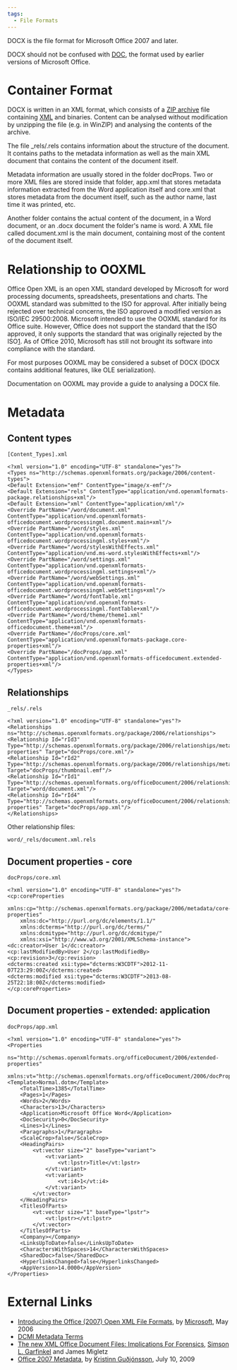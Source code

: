 ```yaml
---
tags:
  - File Formats
---
```

DOCX is the file format for Microsoft Office 2007 and later.

DOCX should not be confused with [DOC](word_document_(doc).md), the format used
by earlier versions of Microsoft Office.

# Container Format

DOCX is written in an XML format, which consists of a [ZIP archive](zip.md)
file containing [XML](xml.md) and binaries. Content can be analysed without
modification by unzipping the file (e.g. in WinZIP) and analysing the contents
of the archive.

The file _rels/.rels contains information about the structure of the
document. It contains paths to the metadata information as well as the
main XML document that contains the content of the document itself.

Metadata information are usually stored in the folder docProps. Two or
more XML files are stored inside that folder, app.xml that stores
metadata information extracted from the Word application itself and
core.xml that stores metadata from the document itself, such as the
author name, last time it was printed, etc.

Another folder contains the actual content of the document, in a Word
document, or an .docx document the folder's name is word. A XML file
called document.xml is the main document, containing most of the content
of the document itself.

# Relationship to OOXML

Office Open XML is an open XML standard developed by Microsoft for word
processing documents, spreadsheets, presentations and charts. The OOXML
standard was submitted to the ISO for approval. After initially being
rejected over technical concerns, the ISO approved a modified version as
ISO/IEC 29500:2008. Microsoft intended to use the OOXML standard for its
Office suite. However, Office does not support the standard that the ISO
approved, it only supports the standard that was originally rejected by
the
ISO[1](https://arstechnica.com/information-technology/2010/04/iso-ooxml-convener-microsofts-format-heading-for-failure/).
As of Office 2010, Microsoft has still not brought its software into
compliance with the standard.

For most purposes OOXML may be considered a subset of DOCX (DOCX
contains additional features, like OLE serialization).

Documentation on OOXML may provide a guide to analysing a DOCX file.

# Metadata

## Content types

    [Content_Types].xml

    <?xml version="1.0" encoding="UTF-8" standalone="yes"?>
    <Types ns="http://schemas.openxmlformats.org/package/2006/content-types">
    <Default Extension="emf" ContentType="image/x-emf"/>
    <Default Extension="rels" ContentType="application/vnd.openxmlformats-package.relationships+xml"/>
    <Default Extension="xml" ContentType="application/xml"/>
    <Override PartName="/word/document.xml" ContentType="application/vnd.openxmlformats-officedocument.wordprocessingml.document.main+xml"/>
    <Override PartName="/word/styles.xml" ContentType="application/vnd.openxmlformats-officedocument.wordprocessingml.styles+xml"/>
    <Override PartName="/word/stylesWithEffects.xml" ContentType="application/vnd.ms-word.stylesWithEffects+xml"/>
    <Override PartName="/word/settings.xml" ContentType="application/vnd.openxmlformats-officedocument.wordprocessingml.settings+xml"/>
    <Override PartName="/word/webSettings.xml" ContentType="application/vnd.openxmlformats-officedocument.wordprocessingml.webSettings+xml"/>
    <Override PartName="/word/fontTable.xml" ContentType="application/vnd.openxmlformats-officedocument.wordprocessingml.fontTable+xml"/>
    <Override PartName="/word/theme/theme1.xml" ContentType="application/vnd.openxmlformats-officedocument.theme+xml"/>
    <Override PartName="/docProps/core.xml" ContentType="application/vnd.openxmlformats-package.core-properties+xml"/>
    <Override PartName="/docProps/app.xml" ContentType="application/vnd.openxmlformats-officedocument.extended-properties+xml"/>
    </Types>

## Relationships

    _rels/.rels

    <?xml version="1.0" encoding="UTF-8" standalone="yes"?>
    <Relationships ns="http://schemas.openxmlformats.org/package/2006/relationships">
    <Relationship Id="rId3" Type="http://schemas.openxmlformats.org/package/2006/relationships/metadata/core-properties" Target="docProps/core.xml"/>
    <Relationship Id="rId2" Type="http://schemas.openxmlformats.org/package/2006/relationships/metadata/thumbnail" Target="docProps/thumbnail.emf"/>
    <Relationship Id="rId1" Type="http://schemas.openxmlformats.org/officeDocument/2006/relationships/officeDocument" Target="word/document.xml"/>
    <Relationship Id="rId4" Type="http://schemas.openxmlformats.org/officeDocument/2006/relationships/extended-properties" Target="docProps/app.xml"/>
    </Relationships>

Other relationship files:

    word/_rels/document.xml.rels

## Document properties - core

    docProps/core.xml

    <?xml version="1.0" encoding="UTF-8" standalone="yes"?>
    <cp:coreProperties
        xmlns:cp="http://schemas.openxmlformats.org/package/2006/metadata/core-properties"
        xmlns:dc="http://purl.org/dc/elements/1.1/"
        xmlns:dcterms="http://purl.org/dc/terms/"
        xmlns:dcmitype="http://purl.org/dc/dcmitype/"
        xmlns:xsi="http://www.w3.org/2001/XMLSchema-instance">
    <dc:creator>User 1</dc:creator>
    <cp:lastModifiedBy>User 2</cp:lastModifiedBy>
    <cp:revision>3</cp:revision>
    <dcterms:created xsi:type="dcterms:W3CDTF">2012-11-07T23:29:00Z</dcterms:created>
    <dcterms:modified xsi:type="dcterms:W3CDTF">2013-08-25T22:18:00Z</dcterms:modified>
    </cp:coreProperties>

## Document properties - extended: application

    docProps/app.xml

    <?xml version="1.0" encoding="UTF-8" standalone="yes"?>
    <Properties
        ns="http://schemas.openxmlformats.org/officeDocument/2006/extended-properties"
        xmlns:vt="http://schemas.openxmlformats.org/officeDocument/2006/docPropsVTypes">
    <Template>Normal.dotm</Template>
        <TotalTime>1385</TotalTime>
        <Pages>1</Pages>
        <Words>2</Words>
        <Characters>13</Characters>
        <Application>Microsoft Office Word</Application>
        <DocSecurity>0</DocSecurity>
        <Lines>1</Lines>
        <Paragraphs>1</Paragraphs>
        <ScaleCrop>false</ScaleCrop>
        <HeadingPairs>
            <vt:vector size="2" baseType="variant">
                <vt:variant>
                    <vt:lpstr>Title</vt:lpstr>
                </vt:variant>
                <vt:variant>
                    <vt:i4>1</vt:i4>
                </vt:variant>
            </vt:vector>
        </HeadingPairs>
        <TitlesOfParts>
            <vt:vector size="1" baseType="lpstr">
                <vt:lpstr></vt:lpstr>
            </vt:vector>
        </TitlesOfParts>
        <Company></Company>
        <LinksUpToDate>false</LinksUpToDate>
        <CharactersWithSpaces>14</CharactersWithSpaces>
        <SharedDoc>false</SharedDoc>
        <HyperlinksChanged>false</HyperlinksChanged>
        <AppVersion>14.0000</AppVersion>
    </Properties>

# External Links

* [Introducing the Office (2007) Open XML File Formats](https://learn.microsoft.com/en-us/previous-versions/office/developer/office-2007/aa338205(v=office.12)),
  by [Microsoft](microsoft.md), May 2006
* [DCMI Metadata Terms](https://www.dublincore.org/specifications/dublin-core/dcmi-terms/2012-06-14/)
* [The new XML Office Document Files: Implications For Forensics](https://simson.net/clips/academic/2009.IEEE.DOCX.pdf),
  [Simson L. Garfinkel](simson_l_garfinkel.md) and James Migletz
* [Office 2007 Metadata](https://www.sans.org/blog/office-2007-metadata/),
  by [Kristinn Guðjónsson](kristinn_gudjonsson.md), July 10, 2009
